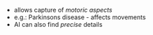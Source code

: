 - allows capture of _motoric aspects_
- e.g.: Parkinsons disease - affects movements
- AI can also find _precise_ details